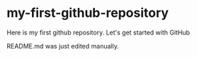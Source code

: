 # my-first-github-repository
Here is my first github repository. Let's get started with GitHub

README.md was just edited manually.
